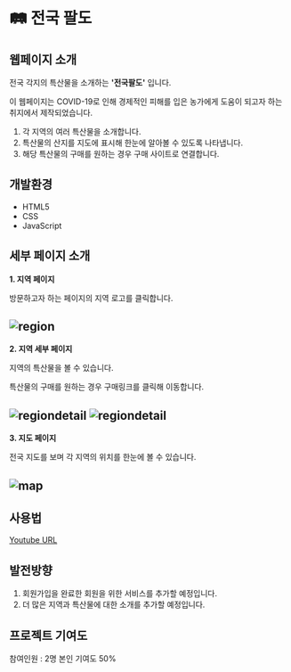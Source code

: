# 🛤 전국 팔도
## 웹페이지 소개
전국 각지의 특산물을 소개하는 **'전국팔도'** 입니다.

이 웹페이지는 COVID-19로 인해 경제적인 피해를 입은 농가에게 도움이 되고자 하는 취지에서 제작되었습니다.

1. 각 지역의 여러 특산물을 소개합니다.
2. 특산물의 산지를 지도에 표시해 한눈에 알아볼 수 있도록 나타냅니다.
3. 해당 특산물의 구매를 원하는 경우 구매 사이트로 연결합니다.
  
## 개발환경
+ HTML5
+ CSS
+ JavaScript

## 세부 페이지 소개
**1. 지역 페이지**

방문하고자 하는 페이지의 지역 로고를 클릭합니다.

![region](https://user-images.githubusercontent.com/77602511/104899797-a6153c80-59be-11eb-9700-0ced66980672.png)
---
**2. 지역 세부 페이지**

지역의 특산물을 볼 수 있습니다. 

특산물의 구매를 원하는 경우 구매링크를 클릭해 이동합니다.

![regiondetail](https://user-images.githubusercontent.com/77602511/104900179-1de36700-59bf-11eb-9024-cad6d48e4e38.png)
![regiondetail](https://user-images.githubusercontent.com/77602511/104900498-761a6900-59bf-11eb-80b9-9902d7ca8d23.png)
---
**3. 지도 페이지**

전국 지도를 보며 각 지역의 위치를 한눈에 볼 수 있습니다.

![map](https://user-images.githubusercontent.com/77602511/104900750-c8f42080-59bf-11eb-88e5-1b29c015b72e.png)
---

## 사용법
[Youtube URL](https://youtu.be/PqijLqAbicc)

## 발전방향
1. 회원가입을 완료한 회원을 위한 서비스를 추가할 예정입니다.
2. 더 많은 지역과 특산물에 대한 소개를 추가할 예정입니다.

## 프로젝트 기여도
참여인원 : 2명
본인 기여도 50%
